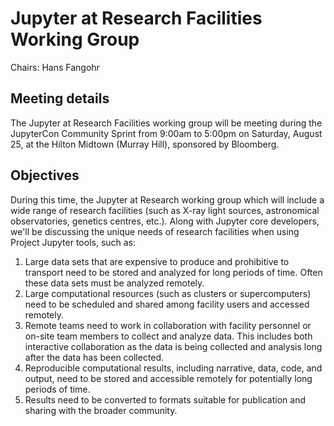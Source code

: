 # Jupyter at Research Facilities Working Group

Chairs: Hans Fangohr

## Meeting details

The Jupyter at Research Facilities working group will be meeting during the  
JupyterCon Community Sprint from 9:00am to 5:00pm on Saturday, August 25, at the Hilton Midtown (Murray Hill), sponsored by Bloomberg.

## Objectives

During this time, the Jupyter at Research working group which will include a wide range of research facilities (such as X-ray light sources, astronomical observatories, genetics centres, etc.). Along with Jupyter core developers, we'll be discussing the unique needs of research facilities when using Project Jupyter tools, such as:

1. Large data sets that are expensive to produce and prohibitive to transport need to be stored and analyzed for long periods of time. Often these data sets must be analyzed remotely.
2. Large computational resources (such as clusters or supercomputers) need to be scheduled and shared among facility users and accessed remotely.
3. Remote teams need to work in collaboration with facility personnel or on-site team members to collect and analyze data. This includes both interactive collaboration as the data is being collected and analysis long after the data has been collected.
4. Reproducible computational results, including narrative, data, code, and output, need to be stored and accessible remotely for potentially long periods of time.
5. Results need to be converted to formats suitable for publication and sharing with the broader community.

